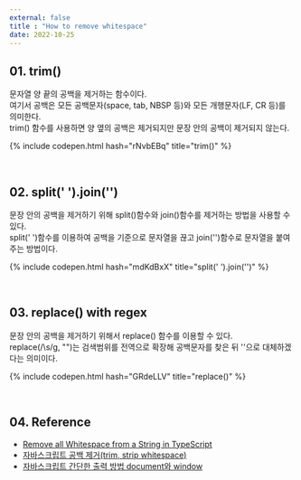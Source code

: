 ```yaml
---
external: false
title : "How to remove whitespace"
date: 2022-10-25
---
```


## 01. trim()

문자열 양 끝의 공백을 제거하는 함수이다.<br> 여기서 공백은 모든 공백문자(space, tab, NBSP 등)와 모든 개행문자(LF, CR 등)를 의미한다.<br> trim() 함수를 사용하면 양 옆의 공백은 제거되지만 문장 안의 공백이 제거되지 않는다.<br>

{% include codepen.html hash="rNvbEBq" title="trim()" %}

<br>

## 02. split(' ').join('')

문장 안의 공백을 제거하기 위해 split()함수와 join()함수를 제거하는 방법을 사용할 수 있다.<br> split(' ')함수를 이용하여 공백을 기준으로 문자열을 끊고 join('')함수로 문자열을 붙여주는 방법이다.<br>

{% include codepen.html hash="mdKdBxX" title="split(' ').join('')" %}

<br>

## 03. replace() with regex

문장 안의 공백을 제거하기 위해서 replace() 함수를 이용할 수 있다.<br> replace(/\s/g, "")는 검색범위를 전역으로 확장해 공백문자를 찾은 뒤 ''으로 대체하겠다는 의미이다.<br>

{% include codepen.html hash="GRdeLLV" title="replace()" %}

<br>

## 04. Reference

- [Remove all Whitespace from a String in TypeScript](https://bobbyhadz.com/blog/typescript-trim-whitespace-from-string)
- [자바스크립트 공백 제거(trim, strip whitespace)](https://sisiblog.tistory.com/249)
- [자바스크립트 간단한 출력 방법 document와 window](https://dasima.xyz/javascript-output/)